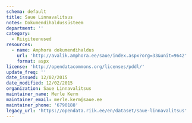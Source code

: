 ```yaml
---
schema: default
title: Saue Linnavalitsus
notes: Dokumendihaldussüsteem
department: ''
category:
  - Riigiteenused
resources:
  - name: Amphora dokumendihaldus
    url: 'http://avalik.amphora.ee/saue/index.aspx?org=33&unit=9642'
    format: aspx
license: 'http://opendatacommons.org/licenses/pddl/'
update_freq: ''
date_issued: 12/02/2015
date_modified: 12/02/2015
organization: Saue Linnavalitsus
maintainer_name: Merle Kerm
maintainer_email: merle.kerm@saue.ee
maintainer_phone: '6790188'
legacy_url: 'https://opendata.riik.ee/en/dataset/saue-linnavalitsus'
---
```

